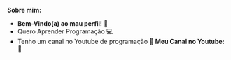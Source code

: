 **Sobre mim:**

- **Bem-Vindo(a) ao mau perfil!** 🎉
- Quero Aprender Programação 💻
- Tenho um canal no Youtube de programação 🎥
**Meu Canal no Youtube:**
📱[](https://www.youtube.com/@CodeRenan)
